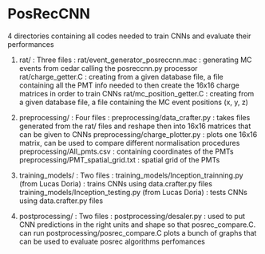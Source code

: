 # PosRecCNN

4 directories containing all codes needed to train CNNs and evaluate their performances

1. rat/ :
Three files :
  rat/event_generator_posreccnn.mac : generating MC events from cedar calling the posreccnn.py processor
  rat/charge_getter.C : creating from a given database file, a file containing all the PMT info needed to then create the 16x16 charge matrices in order to train CNNs
  rat/mc_position_getter.C : creating from a given database file, a file containing the MC event positions (x, y, z)

2. preprocessing/ :
Four files : 
  preprocessing/data_crafter.py : takes files generated from the rat/ files and reshape then into 16x16 matrices that can be given to CNNs
  preprocessing/charge_plotter.py : plots one 16x16 matrix, can be used to compare different normalisation procedures
  preprocessing/All_pmts.csv : containing coordinates of the PMTs
  preprocessing/PMT_spatial_grid.txt : spatial grid of the PMTs

3. training_models/ :
Two files :
  training_models/Inception_trainning.py (from Lucas Doria) : trains CNNs using data.crafter.py files
  training_models/Inception_testing.py (from Lucas Doria) : tests CNNs using data.crafter.py files

4. postprocessing/ :
Two files :
  postprocessing/desaler.py : used to put CNN predictions in the right units and shape so that posrec_compare.C. can run
  postprocessing/posrec_compare.C plots a bunch of graphs that can be used to evaluate posrec algorithms perfomances

